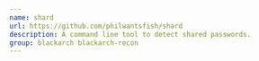 ```yaml
---
name: shard
url: https://github.com/philwantsfish/shard
description: A command line tool to detect shared passwords.
group: blackarch blackarch-recon
---
```

